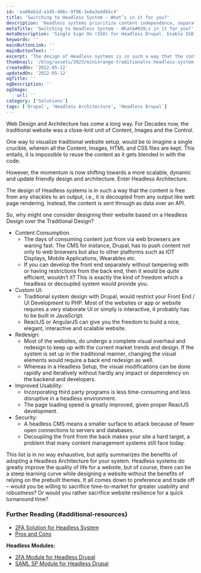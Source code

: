 ```yaml
---
id: 'ea80eb1d-a145-486c-9f96-3e0a3eddb5c4'
title: 'Switching to Headless System – What’s in it for you?'
description: 'Headless systems prioritize content independence, separating it from any specific output such as web page rendering. This liberation allows content to be delivered freely through APIs, enabling versatile usage across various platforms.'
metaTitle: 'Switching to Headless System - What&#039;s in it for you?'
metaDescription: 'Single Sign On (SSO) for Headless Drupal. Enable SSO between 2 Headless Drupal websites, one as SP and other as IDP.'
keywords: ''
mainButtonLink: ''
mainButtonText: ''
excerpt: 'The design of Headless systems is in such a way that the content is free from any shackles to an output, i.e., it is decoupled from any output like web page rendering. Instead, the content is sent through as data over an API.'
thumbnail: '/blog/assets/2023/miniorange-traditionalvs-headless-system.webp'
createdOn: '2022-05-12'
updatedOn: '2022-05-12'
ogTitle: ''
ogDescription: ''
ogImage:
    url: ''
category: ['Solutions']
tags: ['Drupal', 'Headless Architecture', 'Headless Drupal']
---
```


Web Design and Architecture has come a long way. For Decades now, the traditional website was a close-knit unit of Content, Images and the Control.

One way to visualize traditional website setup, would be to imagine a single crucible, wherein all the Content, Images, HTML and CSS files are kept. This entails, it is impossible to reuse the content as it gets blended in with the code. 

However, the momentum is now shifting towards a more scalable, dynamic and update friendly design and architecture. Enter Headless Architecture. 

The design of Headless systems is in such a way that the content is free from any shackles to an output, i.e., it is decoupled from any output like web page rendering. Instead, the content is sent through as data over an API. 

So, why might one consider designing their website based on a Headless Design over the Traditional Design?

- Content Consumption.
    - The days of consuming content just from via web browsers are waning fast. The CMS for instance, Drupal, has to push content not only to web browsers but also to other platforms such as IOT Displays, Mobile Applications, Wearables etc.
    - If you can develop the front end separately without tampering with or having restrictions from the back end, then it would be quite efficient, wouldn’t it? This is exactly the kind of freedom which a headless or decoupled system would provide you. 
- Custom UI:
    - Traditional system design with Drupal, would restrict your Front End / UI Development to PHP. Most of the websites or app or website requires a very elaborate UI or simply is interactive, it probably has to be built in JavaScript. 
    - ReactJS or AngularJS can give you the freedom to build a nice, elegant, interactive and scalable website.
- Redesign:
    - Most of the websites, do undergo a complete visual overhaul and redesign to keep up with the current market trends and design. If the system is set up in the traditional manner, changing the visual elements would require a back end redesign as well. 
    - Whereas in a Headless Setup, the visual modifications can be done rapidly and iteratively without hardly any impact or dependency on the backend and developers.
- Improved Usability:
    - Incorporating third party programs is less time-consuming and less disruptive in a headless environment. 
    - The page loading speed is greatly improved, given proper ReactJS development. 
- Security:
    - A headless CMS means a smaller surface to attack because of fewer open connections to servers and databases. 
    - Decoupling the front from the back makes your site a hard target, a problem that many content management systems still face today.

This list is in no way exhaustive, but aptly summarizes the benefits of adopting a Headless Architecture for your system. Headless systems do greatly improve the quality of life for a website, but of course, there can be a steep learning curve while designing a website without the benefits of relying on the prebuilt themes. It all comes down to preference and trade off – would you be willing to sacrifice time-to-market for greater usability and robustness? Or would you rather sacrifice website resilience for a quick turnaround time?

### Further Reading {#additional-resources}

- [2FA Solution for Headless System](https://www.drupal.org/case-study/secure-your-headless-drupal-website-with-robust-2-factor-authentication) 
- [Pros and Cons](https://www.udig.com/digging-in/traditional-cms-vs-headless-cms/)

**Headless Modules:** 
- [2FA Module for Headless Drupal](https://plugins.miniorange.com/drupal-two-factor-authentication-2fa)
- [SAML SP Module for Headless Drupal](https://plugins.miniorange.com/drupal-saml-single-sign-on-sso)